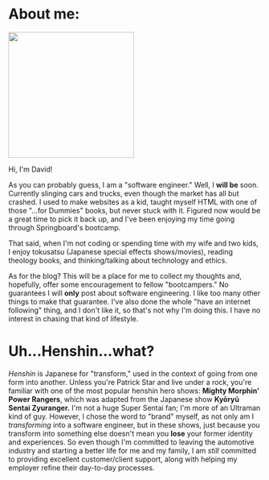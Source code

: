 About me:
=========

<img src="https://i.ibb.co/vh8fqy7/henshin-coder-hi-res.jpg" width="250">

Hi, I'm David!

As you can probably guess, I am a "software engineer." Well, I **will be** soon. Currently slinging cars and trucks, even though the market has all but crashed. I used to make websites as a kid, taught myself HTML with one of those "...for Dummies" books, but never stuck with it. Figured now would be a great time to pick it back up, and I've been enjoying my time going through Springboard's bootcamp.

That said, when I'm not coding or spending time with my wife and two kids, I enjoy tokusatsu (Japanese special effects shows/movies), reading theology books, and thinking/talking about technology and ethics.

As for the blog? This will be a place for me to collect my thoughts and, hopefully, offer some encouragement to fellow "bootcampers." No guarantees I will **only** post about software engineering. I like too many other things to make that guarantee. I've also done the whole "have an internet following" thing, and I don't like it, so that's not why I'm doing this. I have no interest in chasing that kind of lifestyle.

Uh...Henshin...what?
=========
_Henshin_ is Japanese for "transform," used in the context of going from one form into another. Unless you're Patrick Star and live under a rock, you're familiar with one of the most popular henshin hero shows: **Mighty Morphin' Power Rangers**, which was adapted from the Japanese show **Kyōryū Sentai Zyuranger.** I'm not a huge Super Sentai fan; I'm more of an Ultraman kind of guy. However, I chose the word to "brand" myself, as not only am I *transforming* into a software engineer, but in these shows, just because you transform into something else doesn't mean you **lose** your former identity and experiences. So even though I'm committed to leaving the automotive industry and starting a better life for me and my family, I am *still* committed to providing excellent customer/client support, along with helping my employer refine their day-to-day processes.
